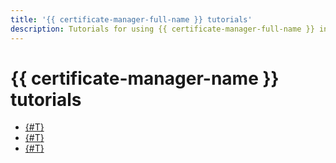```yaml
---
title: '{{ certificate-manager-full-name }} tutorials'
description: Tutorials for using {{ certificate-manager-full-name }} in {{ yandex-cloud }}.
---
```


# {{ certificate-manager-name }} tutorials

* [{#T}](./nginx-ingress-certificate-manager.md)
* [{#T}](./virtual-hosting.md)
* [{#T}](./gatsby-static-website.md)